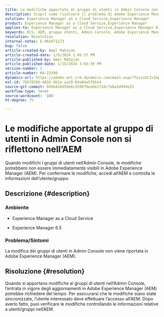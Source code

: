 ```yaml
---
title: Le modifiche apportate al gruppo di utenti in Admin Console non si riflettono nell’AEM
description: Scopri come risolvere il problema di Adobe Experience Manager, in cui le modifiche apportate al gruppo di utenti in Admin Console non vengono riportate nell’AEM. Controlla le informazioni dell’utente/gruppo.
solution: Experience Manager as a Cloud Service,Experience Manager
product: Experience Manager as a Cloud Service,Experience Manager
applies-to: Experience Manager as a Cloud Service,Experience Manager 6.5
keywords: KCS, AEM, gruppo utenti, Admin Console, Adobe Experience Manager, AEM 6.5
resolution: Resolution
internal-notes: E-001071273
bug: false
article-created-by: Amol Mahajan
article-created-date: 1/9/2024 1:45:37 PM
article-published-by: Amol Mahajan
article-published-date: 1/15/2024 3:03:39 PM
version-number: 2
article-number: KA-23390
dynamics-url: https://adobe-ent.crm.dynamics.com/main.aspx?forceUCI=1&pagetype=entityrecord&etn=knowledgearticle&id=f4520c5a-f5ae-ee11-a569-6045bd006268
exl-id: 7bb78206-401b-4b1a-aa20-8da04a5f6b14
source-git-commit: 845b416d58e6c359076edde171dc7e6a3d494e25
workflow-type: tm+mt
source-wordcount: '185'
ht-degree: 7%

---
```


# Le modifiche apportate al gruppo di utenti in Admin Console non si riflettono nell’AEM


Quando modifichi i gruppi di utenti nell’Admin Console, le modifiche potrebbero non essere immediatamente visibili in Adobe Experience Manager (AEM). Per confermare le modifiche, accedi all’AEM e controlla le informazioni dell’utente/gruppo.

## Descrizione {#description}


### <b>Ambiente</b>

- Experience Manager as a Cloud Service


- Experience Manager 6.5




### <b>Problema/Sintomi</b>

La modifica dei gruppi di utenti in Admin Console non viene riportata in Adobe Experience Manager (AEM).


## Risoluzione {#resolution}


Quando si apportano modifiche ai gruppi di utenti nell’Admin Console, l’entrata in vigore degli aggiornamenti in Adobe Experience Manager (AEM) potrebbe richiedere del tempo. Per assicurarsi che le modifiche siano state sincronizzate, l’utente interessato deve effettuare l’accesso all’AEM. Dopo averlo fatto, puoi verificare le modifiche controllando le informazioni relative a utenti/gruppi nell’AEM.

